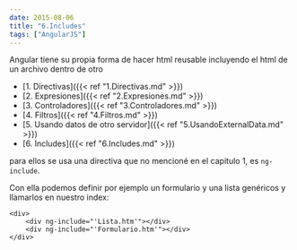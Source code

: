 ```yaml
---
date: 2015-08-06
title: "6.Includes"
tags: ["AngularJS"]
---
```

Angular tiene su propia forma de hacer html reusable incluyendo el html de un archivo dentro de otro
<!--more-->

* [1. Directivas]({{< ref "1.Directivas.md" >}})
* [2. Expresiones]({{< ref "2.Expresiones.md" >}})
* [3. Controladores]({{< ref "3.Controladores.md" >}})
* [4. Filtros]({{< ref "4.Filtros.md" >}})
* [5. Usando datos de otro servidor]({{< ref "5.UsandoExternalData.md" >}})
* [6. Includes]({{< ref "6.Includes.md" >}})

para ellos se usa una directiva que no mencioné en el capitulo 1, es `ng-include`.

Con ella podemos definir por ejemplo un formulario y una lista genéricos y llamarlos en nuestro index:

	<div>
		<div ng-include="'Lista.htm'"></div>
		<div ng-include="'Formulario.htm'"></div>
	</div>
